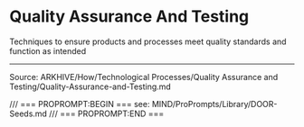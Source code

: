 # Quality Assurance And Testing

Techniques to ensure products and processes meet quality standards and function as intended

---
Source: ARKHIVE/How/Technological Processes/Quality Assurance and Testing/Quality-Assurance-and-Testing.md

/// === PROPROMPT:BEGIN ===
see: MIND/ProPrompts/Library/DOOR-Seeds.md
/// === PROPROMPT:END ===
